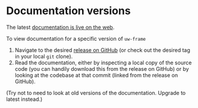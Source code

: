 # Documentation versions

The latest [documentation is live on the web](http://uw-madison-doit.github.io/uw-frame).

To view documentation for a specific version of `uw-frame`

1. Navigate to the desired [release on GitHub](https://github.com/UW-Madison-DoIT/uw-frame/releases) (or check out the desired tag in your local `git` clone).
2. Read the documentation, either by inspecting a local copy of the source code (you can handily download this from the release on GitHub) or by looking at the codebase at that commit (linked from the release on GitHub).

(Try not to need to look at old versions of the documentation. Upgrade to latest instead.)
